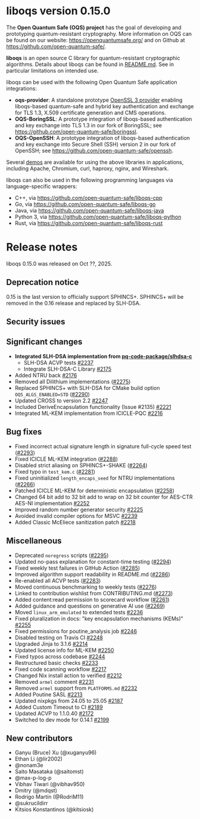 # liboqs version 0.15.0

The **Open Quantum Safe (OQS) project** has the goal of developing and prototyping quantum-resistant cryptography.  More information on OQS can be found on our website: https://openquantumsafe.org/ and on Github at https://github.com/open-quantum-safe/.  

**liboqs** is an open source C library for quantum-resistant cryptographic algorithms.  Details about liboqs can be found in [README.md](https://github.com/open-quantum-safe/liboqs/blob/main/README.md).  See in particular limitations on intended use.

liboqs can be used with the following Open Quantum Safe application integrations:

- **oqs-provider**: A standalone prototype [OpenSSL 3 provider](https://www.openssl.org/docs/manmaster/man7/provider.html) enabling liboqs-based quantum-safe and hybrid key authentication and exchange for TLS 1.3, X.509 certificate generation and CMS operations.
- **OQS-BoringSSL**: A prototype integration of liboqs-based authentication and key exchange into TLS 1.3 in our fork of BoringSSL; see https://github.com/open-quantum-safe/boringssl.
- **OQS-OpenSSH**: A prototype integration of liboqs-based authentication and key exchange into Secure Shell (SSH) version 2 in our fork of OpenSSH; see https://github.com/open-quantum-safe/openssh.

Several [demos](https://github.com/open-quantum-safe/oqs-demos) are available for using the above libraries in applications, including Apache, Chromium, curl, haproxy, nginx, and Wireshark.

liboqs can also be used in the following programming languages via language-specific wrappers:

- C++, via https://github.com/open-quantum-safe/liboqs-cpp
- Go, via https://github.com/open-quantum-safe/liboqs-go
- Java, via https://github.com/open-quantum-safe/liboqs-java
- Python 3, via https://github.com/open-quantum-safe/liboqs-python
- Rust, via https://github.com/open-quantum-safe/liboqs-rust

# Release notes
liboqs 0.15.0 was released on Oct ??, 2025.

## Deprecation notice
0.15 is the last version to officially support SPHINCS+. SPHINCS+ will be removed in the 0.16 release and replaced by SLH-DSA.

## Security issues

<!--- git log HEAD...0.14.0 --->
## Significant changes
- **Integrated SLH-DSA implementation from [pq-code-package/slhdsa-c](https://github.com/pq-code-package/slhdsa-c/)**
    - SLH-DSA ACVP tests [#2237](https://github.com/open-quantum-safe/liboqs/pull/2237)
    - Integrate SLH-DSA-C Library [#2175](https://github.com/open-quantum-safe/liboqs/pull/2175)
- Added NTRU back [#2176](https://github.com/open-quantum-safe/liboqs/pull/2176)
- Removed all Dilithium implementations ([#2275](https://github.com/open-quantum-safe/liboqs/pull/2275))
- Replaced SPHINCS+ with SLH-DSA for CMake build option `OQS_ALGS_ENABLED=STD` ([#2290](https://github.com/open-quantum-safe/liboqs/pull/2290))
- Updated CROSS to version 2.2 [#2247](https://github.com/open-quantum-safe/liboqs/pull/2247)
- Included DeriveEncapsulation functionality (Issue #2135) [#2221](https://github.com/open-quantum-safe/liboqs/pull/2221)
- Integrated ML-KEM implementation from ICICLE-PQC [#2216](https://github.com/open-quantum-safe/liboqs/pull/2216)

## Bug fixes
- Fixed incorrect actual signature length in signature full-cycle speed test ([#2293](https://github.com/open-quantum-safe/liboqs/pull/2293))
- Fixed ICICLE ML-KEM integration ([#2288](https://github.com/open-quantum-safe/liboqs/pull/2293))
- Disabled strict aliasing on SPHINCS+-SHAKE ([#2264](https://github.com/open-quantum-safe/liboqs/pull/2264))
- Fixed typo in `test_kem.c` ([#2281](https://github.com/open-quantum-safe/liboqs/pull/2281))
- Fixed uninitialized `length_encaps_seed` for NTRU implementations ([#2266](https://github.com/open-quantum-safe/liboqs/pull/2266))
- Patched ICICLE ML-KEM for deterministic encapsulation ([#2258](https://github.com/open-quantum-safe/liboqs/pull/2258))
- Changed 64 bit add to 32 bit add to wrap on 32 bit counter for AES-CTR AES-NI implementation [#2252](https://github.com/open-quantum-safe/liboqs/pull/2252)
- Improved random number generator security [#2225](https://github.com/open-quantum-safe/liboqs/pull/2225)
- Avoided invalid compiler options for MSVC [#2239](https://github.com/open-quantum-safe/liboqs/pull/2239)
- Added Classic McEliece sanitization patch  [#2218](https://github.com/open-quantum-safe/liboqs/pull/2218)

## Miscellaneous
- Deprecated `noregress` scripts ([#2295](https://github.com/open-quantum-safe/liboqs/pull/2295))
- Updated no-pass explanation for constant-time testing ([#2294](https://github.com/open-quantum-safe/liboqs/pull/2294))
- Fixed weekly test failures in GitHub Action ([#2285](https://github.com/open-quantum-safe/liboqs/pull/2294))
- Improved algorithm support readability in README.md ([#2286](https://github.com/open-quantum-safe/liboqs/pull/2286))
- Re-enabled all ACVP tests ([#2283](https://github.com/open-quantum-safe/liboqs/pull/2283))
- Moved continuous benchmarking to weekly tests ([#2276](https://github.com/open-quantum-safe/liboqs/pull/2276))
- Linked to contribution wishlist from CONTRIBUTING.md ([#2273](https://github.com/open-quantum-safe/liboqs/pull/2273))
- Added content:read permission to scorecard workflow ([#2261](https://github.com/open-quantum-safe/liboqs/pull/2261))
- Added guidance and questions on generative AI use ([#2269](https://github.com/open-quantum-safe/liboqs/pull/2269))
- Moved `linux_arm_emulated` to extended tests [#2236](https://github.com/open-quantum-safe/liboqs/pull/2236)
- Fixed pluralization in docs: "key encapsulation mechanisms (KEMs)" [#2255](https://github.com/open-quantum-safe/liboqs/pull/2255)
- Fixed permissions for poutine_analysis job [#2246](https://github.com/open-quantum-safe/liboqs/pull/2246)
- Disabled testing on Travis CI [#2248](https://github.com/open-quantum-safe/liboqs/pull/2248)
- Upgraded Jinja to 3.1.6 [#2214](https://github.com/open-quantum-safe/liboqs/pull/2214)
- Updated license info for ML-KEM [#2250](https://github.com/open-quantum-safe/liboqs/pull/2250)
- Fixed typos across codebase [#2244](https://github.com/open-quantum-safe/liboqs/pull/2244)
- Restructured basic checks [#2233](https://github.com/open-quantum-safe/liboqs/pull/2233)
- Fixed code scanning workflow [#2217](https://github.com/open-quantum-safe/liboqs/pull/2217)
- Changed Nix install action to verified [#2212](https://github.com/open-quantum-safe/liboqs/pull/2212)
- Removed `armel` comment [#2231](https://github.com/open-quantum-safe/liboqs/pull/2231)
- Removed `armel` support from `PLATFORMS.md` [#2232](https://github.com/open-quantum-safe/liboqs/pull/2232)
- Added Poutine SASL [#2213](https://github.com/open-quantum-safe/liboqs/pull/2213)
- Updated nixpkgs from 24.05 to 25.05 [#2187](https://github.com/open-quantum-safe/liboqs/pull/2187)
- Added Custom Timeout to CI [#2189](https://github.com/open-quantum-safe/liboqs/pull/2189)
- Updated ACVP to 1.1.0.40 [#2172](https://github.com/open-quantum-safe/liboqs/pull/2172)
- Switched to dev mode for 0.14.1 [#2199](https://github.com/open-quantum-safe/liboqs/pull/2199)

## New contributors
- Ganyu (Bruce) Xu (@xuganyu96)
- Ethan Li (@lir2002)
- @nonam3e
- Saito Masataka (@saitomst)
- @max-p-log-p
- Vibhav Tiwari (@vibhav950)
- Dmitry (@mdqst)
- Rodrigo Martín (@RodriM11)
- @sukrucildirr
- Kitsios Konstantinos (@kitsiosk)

